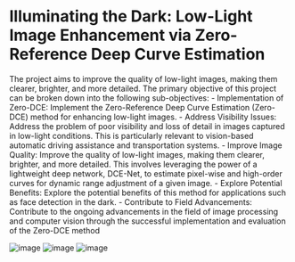 # Illuminating the Dark: Low-Light Image Enhancement via Zero-Reference Deep Curve Estimation

The project aims to improve the quality of low-light images, making them clearer, brighter, 
and more detailed. The primary objective of this project can be broken down into the 
following sub-objectives:
    - Implementation of Zero-DCE: Implement the Zero-Reference Deep Curve Estimation 
    (Zero-DCE) method for enhancing low-light images.
    - Address Visibility Issues: Address the problem of poor visibility and loss of detail in 
    images captured in low-light conditions. This is particularly relevant to vision-based 
    automatic driving assistance and transportation systems.
    - Improve Image Quality: Improve the quality of low-light images, making them clearer, 
    brighter, and more detailed. This involves leveraging the power of a lightweight deep 
    network, DCE-Net, to estimate pixel-wise and high-order curves for dynamic range 
    adjustment of a given image.
    - Explore Potential Benefits: Explore the potential benefits of this method for 
    applications such as face detection in the dark.
    - Contribute to Field Advancements: Contribute to the ongoing advancements in the 
    field of image processing and computer vision through the successful implementation 
    and evaluation of the Zero-DCE method

![image](https://github.com/anshuman55a/Illuminating-the-Dark/assets/99091710/b7a6b8ef-ef47-4046-91f1-dcabf68901c6)
![image](https://github.com/anshuman55a/Illuminating-the-Dark/assets/99091710/c16c7aaa-0f10-453e-93b3-9b994b346589)
![image](https://github.com/anshuman55a/Illuminating-the-Dark/assets/99091710/f63a2d15-60e3-4f80-9aae-ebb4baae2ff3)



